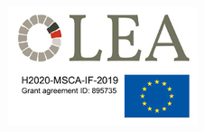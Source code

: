 ![OLEAtool](https://github.com/gsnitker/OLEAtool/blob/main/OleaTool-dev/info/OLEA_project.jpg?raw=true)
